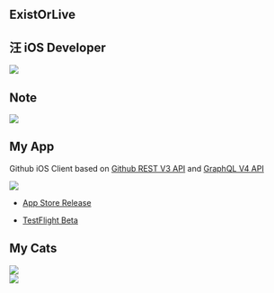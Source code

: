 ## ExistOrLive

## 汪 iOS Developer

![](https://github-readme-stats.vercel.app/api?username=ExistOrLive&show_icons=true&count_private=true&text_color=718096&bg_color=00000000)

## Note 

<a href="https://github.com/ExistOrLive/DocumentForLearning">
  <img src="https://github-readme-stats.vercel.app/api/pin/?username=ExistOrLive&repo=DocumentForLearning&text_color=718096&bg_color=00000000" />
</a>

## My App

Github iOS Client based on [Github REST V3 API](https://docs.github.com/en/rest) and [GraphQL V4 API](https://docs.github.com/en/free-pro-team@latest/graphql)

<a href="https://github.com/ExistOrLive/GithubClient">
  <img src="https://github-readme-stats.vercel.app/api/pin/?username=ExistOrLive&repo=GithubClient&text_color=718096&bg_color=00000000" />
</a>

- [App Store Release](https://apps.apple.com/app/gorillas/id1498787032)

- [TestFlight Beta](https://testflight.apple.com/join/kCFO5joL)

## My Cats

<div><img src="https://gitee.com/existorlive/exist-or-live-pic/raw/master/IMG_3738.JPG"></div>

<div><img src="https://gitee.com/existorlive/exist-or-live-pic/raw/master/IMG_3739.JPG"></div>
